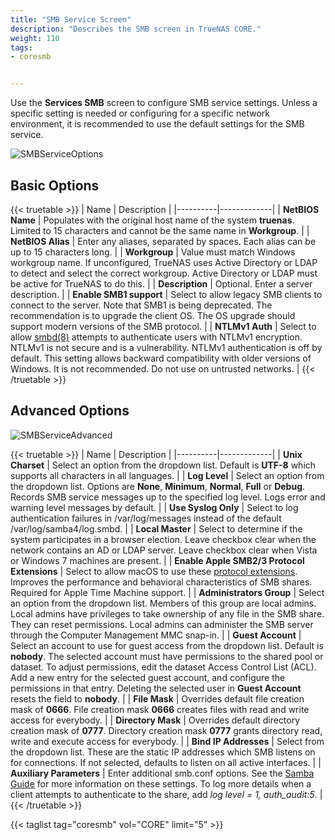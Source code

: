 ```yaml
---
title: "SMB Service Screen"
description: "Describes the SMB screen in TrueNAS CORE."
weight: 110
tags:
- coresmb


---
```


Use the **Services SMB** screen to configure SMB service settings. 
Unless a specific setting is needed or configuring for a specific network environment, it is recommended to use the default settings for the SMB service.

![SMBServiceOptions](/images/CORE/Services/ServicesSMBOptions.png "SMB Service Options")

## Basic Options

{{< truetable >}}
| Name | Description |
|----------|-------------|
| **NetBIOS Name** | Populates with the original host name of the system **truenas**. Limited to 15 characters and cannot be the same name in **Workgroup**. |
| **NetBIOS Alias** | Enter any aliases, separated by spaces. Each alias can be up to 15 characters long. |
| **Workgroup** | Value must match Windows workgroup name. If unconfigured, TrueNAS uses Active Directory or LDAP to detect and select the correct workgroup. Active Directory or LDAP must be active for TrueNAS to do this. |
| **Description** | Optional. Enter a server description. |
| **Enable SMB1 support** | Select to allow legacy SMB clients to connect to the server. Note that SMB1 is being deprecated. The recommendation is to upgrade the client OS. The OS upgrade should support modern versions of the SMB protocol. |
| **NTLMv1 Auth** | Select to allow [smbd(8)](https://www.freebsd.org/cgi/man.cgi?query=smbd) attempts to authenticate users with NTLMv1 encryption. NTLMv1 is not secure and is a vulnerability. NTLMv1 authentication is off by default. This setting allows backward compatibility with older versions of Windows. It is not recommended. Do not use on untrusted networks. |
{{< /truetable >}}

## Advanced Options

![SMBServiceAdvanced](/images/CORE/Services/ServicesSMBOptionsAdvanced.png "Advanced Options for the SMB Service")

{{< truetable >}}
| Name | Description |
|----------|-------------|
| **Unix Charset** | Select an option from the dropdown list. Default is **UTF-8** which supports all characters in all languages. |
| **Log Level** | Select an option from the dropdown list. Options are **None**, **Minimum**, **Normal**, **Full** or **Debug**. Records SMB service messages up to the specified log level. Logs error and warning level messages by default. |
| **Use Syslog Only** | Select to log authentication failures in <file>/var/log/messages</file> instead of the default <file>/var/log/samba4/log.smbd</file>. |
| **Local Master** | Select to determine if the system participates in a browser election. Leave checkbox clear when the network contains an AD or LDAP server. Leave checkbox clear when Vista or Windows 7 machines are present. |
| **Enable Apple SMB2/3 Protocol Extensions** | Select to allow macOS to use these [protocol extensions](https://support.apple.com/en-us/HT210803). Improves the performance and behavioral characteristics of SMB shares. Required for Apple Time Machine support. |
| **Administrators Group** | Select an option from the dropdown list. Members of this group are local admins. Local admins have privileges to take ownership of any file in the SMB share. They can reset permissions. Local admins can administer the SMB server through the Computer Management MMC snap-in. |
| **Guest Account** | Select an account to use for guest access from the dropdown list. Default is **nobody**. The selected account must have permissions to the shared pool or dataset. To adjust permissions, edit the dataset Access Control List (ACL). Add a new entry for the selected guest account, and configure the permissions in that entry. Deleting the selected user in **Guest Account** resets the field to **nobody**. |
| **File Mask** | Overrides default file creation mask of **0666**. File creation mask **0666** creates files with read and write access for everybody. |
| **Directory Mask** | Overrides default directory creation mask of **0777**. Directory creation mask **0777** grants directory read, write and execute access for everybody. |
| **Bind IP Addresses** | Select from the dropdown list. These are the static IP addresses which SMB listens on for connections. If not selected, defaults to listen on all active interfaces. |
| **Auxiliary Parameters** | Enter additional smb.conf options. See the [Samba Guide](http://www.oreilly.com/openbook/samba/book/appb_02.html) for more information on these settings. To log more details when a client attempts to authenticate to the share, add *log level = 1, auth_audit:5*. |
{{< /truetable >}}

{{< taglist tag="coresmb" vol="CORE" limit="5" >}}